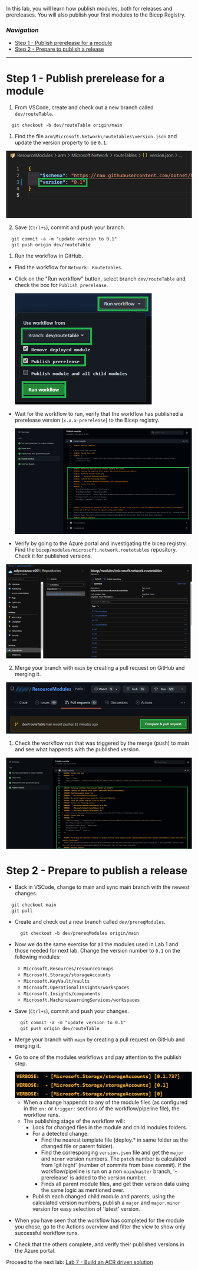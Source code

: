 In this lab, you will learn how publish modules, both for releases and prereleases. You will also publish your first modules to the Bicep Registry.

### _Navigation_
- [Step 1 - Publish prerelease for a module](#step-1---publish-prerelease-for-a-module)
- [Step 2 - Prepare to publish a release](#step-2---prepare-to-publish-a-release)

---

# Step 1 - Publish prerelease for a module

1. From VSCode, create and check out a new branch called `dev/routeTable`.
  ```pwsh
    git checkout -b dev/routeTable origin/main
  ```
1. Find the file `arm\Microsoft.Network\routeTables\version.json` and update the version property to be `0.1`.

  <img src="./media/Lab6/1.png" alt="update the version property in the version.json file to be 0.1">

2. Save (`Ctrl+s`), commit and push your branch.

  ```pwsh
    git commit -a -m "update version to 0.1"
    git push origin dev/routeTable
  ```

1. Run the workflow in GitHub.
  - Find the workflow for `Network: RouteTables`.
  - Click on the "Run workflow" button, select branch `dev/routeTable` and check the box for `Publish prerelease`.

    <img src="./media/Lab6/2.png" alt="Manually run the workflow for Network: RouteTables">

  - Wait for the workflow to run, verify that the workflow has published a prerelease version (`x.x.x-prerelease`) to the Bicep registry.

    <img src="./media/Lab6/3.png" alt="Verify the workflow logs seeing that it published to the registry">


  - Verify by going to the Azure portal and investigating the bicep registry. Find the `bicep/modules/microsoft.network.routetables` repository. Check it for published versions.

  <img src="./media/Lab6/4.png" alt="Verify in the Azure portal what version was published">

2. Merge your branch with `main` by creating a pull request on GitHub and merging it.

  <img src="./media/Lab6/5.png" alt="Create a PR">

1. Check the workflow run that was triggered by the merge (push) to main and see what happends with the published version.

  <img src="./media/Lab6/6.png" alt="Check the workflow run of the routeTables once the PR is merged">

# Step 2 - Prepare to publish a release

- Back in VSCode, change to main and sync main branch with the newest changes.

```pwsh
  git checkout main
  git pull
```

- Create and check out a new branch called `dev/prereqModules`.

  ```pwsh
    git checkout -b dev/prereqModules origin/main
  ```

- Now we do the same exercise for all the modules used in Lab 1 and those needed for next lab. Change the version number to `0.1` on the following modules:
  - `Microsoft.Resources/resourceGroups`
  - `Microsoft.Storage/storageAccounts`
  - `Microsoft.KeyVault/vaults`
  - `Microsoft.OperationalInsights/workspaces`
  - `Microsoft.Insights/components`
  - `Microsoft.MachineLearningServices/workspaces`
- Save (`Ctrl+s`), commit and push your changes.

  ```pwsh
    git commit -a -m "update version to 0.1"
    git push origin dev/routeTable
  ```

- Merge your branch with `main` by creating a pull request on GitHub and merging it.
- Go to one of the modules workflows and pay attention to the publish step.

  <img src="./media/Lab6/7.png" alt="Updates for storageAccounts">

  - When a change happends to any of the module files (as configured in the `on:` or `trigger:` sections of the workflow/pipeline file), the workflow runs.
  - The publishing stage of the workflow will:
    - Look for changed files in the module and child modules folders.
    - For a detected change:
      - Find the nearest template file (deploy.* in same folder as the changed file or parent folder).
      - Find the corresponging `version.json` file and get the `major` and `minor` version numbers. The `patch` number is calculated from 'git hight' (number of commits from base commit). If the workflow/pipeline is run on a non `main`/`master` branch, '-prerelease' is added to the version number.
      - Finds all parent module files, and get their version data using the same logic as mentioned over.
    - Publish each changed child module and parents, using the calculated version numbers, publish a `major` and `major.minor` version for easy selection of 'latest' version.
- When you have seen that the workflow has completed for the module you chose, go to the Actions overview and filter the view to show only successful workflow runs.
- Check that the others complete, and verify their published versions in the Azure portal.

Proceed to the next lab: [Lab 7 - Build an ACR driven solution](./Lab%207%20-%20Build%20an%20ACR-driven%20solution.md)

